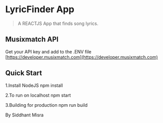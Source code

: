 # LyricFinder App
> A REACTJS App that finds song lyrics.

## Musixmatch API
Get your API key and add to the .ENV file
[https://developer.musixmatch.com](https://developer.musixmatch.com)

## Quick Start
1.Install NodeJS
npm install

2.To run on localhost
npm start

3.Building for production
npm run build

By Siddhant Misra
